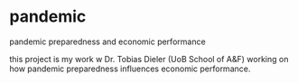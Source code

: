 # pandemic
pandemic preparedness and economic performance

this project is my work w Dr. Tobias Dieler (UoB School of A&F) working on how pandemic preparedness influences economic performance.

